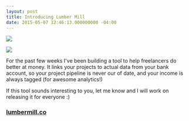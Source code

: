```yaml
---
layout: post
title: Introducing Lumber Mill
date: 2015-05-07 12:46:13.000000000 -04:00
---
```

![](/content/images/2015/May/fresh.png)

![](/content/images/2015/May/project_1.png)

For the past few weeks I've been building a tool to help freelancers do better at money. It links your projects to actual data from your bank account, so your project pipeline is never our of date, and your income is always tagged (for awesome analytics!) 

If this tool sounds interesting to you, let me know and I will work on releasing it for everyone :)

### [lumbermill.co](http://www.lumbermill.co)
